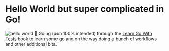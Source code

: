 # Hello World but super complicated in Go!
![hello world](https://github.com/toastynerd/lgwt-hello-world/actions/workflows/go.yaml/badge.svg)

Going (pun 100% intended) through the [Learn Go With Tests](https://quii.gitbook.io/learn-go-with-tests)
book to learn some go and on the way doing a bunch of workflows and other additional bits.

